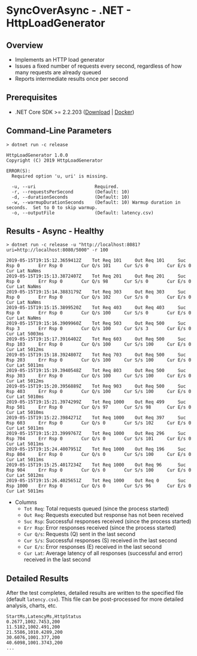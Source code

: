 # SyncOverAsync - .NET - HttpLoadGenerator

## Overview
* Implements an HTTP load generator
* Issues a fixed number of requests every second, regardless of how many requests are already queued
* Reports intermediate results once per second

## Prerequisites
* .NET Core SDK >= 2.2.203 ([Download](https://dotnet.microsoft.com/download/dotnet-core/2.2) | [Docker](https://hub.docker.com/_/microsoft-dotnet-core-sdk/))

## Command-Line Parameters
```
> dotnet run -c release

HttpLoadGenerator 1.0.0
Copyright (C) 2019 HttpLoadGenerator

ERROR(S):
  Required option 'u, uri' is missing.

  -u, --uri                      Required.
  -r, --requestsPerSecond        (Default: 10)
  -d, --durationSeconds          (Default: 10)
  -w, --warmupDurationSeconds    (Default: 10) Warmup duration in seconds.  Set to 0 to skip warmup.
  -o, --outputFile               (Default: latency.csv)
```

## Results - Async - Healthy
```
> dotnet run -c release -u "http://localhost:8081?uri=http://localhost:8080/5000" -r 100

2019-05-15T19:15:12.3659412Z    Tot Req 101     Out Req 101     Suc Rsp 0       Err Rsp 0       Cur Q/s 101     Cur S/s 0       Cur E/s 0       Cur Lat NaNms
2019-05-15T19:15:13.3872407Z    Tot Req 201     Out Req 201     Suc Rsp 0       Err Rsp 0       Cur Q/s 98      Cur S/s 0       Cur E/s 0       Cur Lat NaNms
2019-05-15T19:15:14.3883179Z    Tot Req 303     Out Req 303     Suc Rsp 0       Err Rsp 0       Cur Q/s 102     Cur S/s 0       Cur E/s 0       Cur Lat NaNms
2019-05-15T19:15:15.3899520Z    Tot Req 403     Out Req 403     Suc Rsp 0       Err Rsp 0       Cur Q/s 100     Cur S/s 0       Cur E/s 0       Cur Lat NaNms
2019-05-15T19:15:16.3909960Z    Tot Req 503     Out Req 500     Suc Rsp 3       Err Rsp 0       Cur Q/s 100     Cur S/s 3       Cur E/s 0       Cur Lat 5003ms
2019-05-15T19:15:17.3916402Z    Tot Req 603     Out Req 500     Suc Rsp 103     Err Rsp 0       Cur Q/s 100     Cur S/s 100     Cur E/s 0       Cur Lat 5012ms
2019-05-15T19:15:18.3924807Z    Tot Req 703     Out Req 500     Suc Rsp 203     Err Rsp 0       Cur Q/s 100     Cur S/s 100     Cur E/s 0       Cur Lat 5011ms
2019-05-15T19:15:19.3940548Z    Tot Req 803     Out Req 500     Suc Rsp 303     Err Rsp 0       Cur Q/s 100     Cur S/s 100     Cur E/s 0       Cur Lat 5012ms
2019-05-15T19:15:20.3956889Z    Tot Req 903     Out Req 500     Suc Rsp 403     Err Rsp 0       Cur Q/s 100     Cur S/s 100     Cur E/s 0       Cur Lat 5010ms
2019-05-15T19:15:21.3974299Z    Tot Req 1000    Out Req 499     Suc Rsp 501     Err Rsp 0       Cur Q/s 97      Cur S/s 98      Cur E/s 0       Cur Lat 5010ms
2019-05-15T19:15:22.3984271Z    Tot Req 1000    Out Req 397     Suc Rsp 603     Err Rsp 0       Cur Q/s 0       Cur S/s 102     Cur E/s 0       Cur Lat 5011ms
2019-05-15T19:15:23.3999767Z    Tot Req 1000    Out Req 296     Suc Rsp 704     Err Rsp 0       Cur Q/s 0       Cur S/s 101     Cur E/s 0       Cur Lat 5011ms
2019-05-15T19:15:24.4007951Z    Tot Req 1000    Out Req 196     Suc Rsp 804     Err Rsp 0       Cur Q/s 0       Cur S/s 100     Cur E/s 0       Cur Lat 5011ms
2019-05-15T19:15:25.4017234Z    Tot Req 1000    Out Req 96      Suc Rsp 904     Err Rsp 0       Cur Q/s 0       Cur S/s 100     Cur E/s 0       Cur Lat 5012ms
2019-05-15T19:15:26.4025651Z    Tot Req 1000    Out Req 0       Suc Rsp 1000    Err Rsp 0       Cur Q/s 0       Cur S/s 96      Cur E/s 0       Cur Lat 5011ms
```

* Columns
  * `Tot Req`: Total requests queued (since the process started)
  * `Out Req`: Requests executed but response has not been received
  * `Suc Rsp`: Successful responses received (since the process started)
  * `Err Rsp`: Error responses received (since the process started)
  * `Cur Q/s`: Requests (Q) sent in the last second
  * `Cur S/s`: Successful responses (S) received in the last second
  * `Cur E/s`: Error responses (E) received in the last second
  * `Cur Lat`: Average latency of all responses (successful and error) received in the last second

## Detailed Results
After the test completes, detailed results are written to the specified file (default `latency.csv`).  This file can be post-processed for more detailed analysis, charts, etc.

```
StartMs,LatencyMs,HttpStatus
0.2677,1002.7453,200
11.5182,1002.491,200
21.5586,1010.4289,200
30.6076,1001.377,200
40.6098,1001.3743,200
...
```
